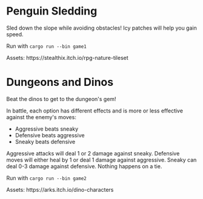 # Penguin Sledding

<p>Sled down the slope while avoiding obstacles! Icy patches will help you gain speed. </p>

Run with ```cargo run --bin game1```
<p>Assets: https://stealthix.itch.io/rpg-nature-tileset</p>

# Dungeons and Dinos

Beat the dinos to get to the dungeon's gem!
<p>In battle, each option has different effects and is more or less effective against the enemy's moves:</p>

* Aggressive beats sneaky
* Defensive beats aggressive
* Sneaky beats defensive

<p>Aggressive attacks will deal 1 or 2 damage against sneaky. Defensive moves will either heal by 1 or deal 1 damage against aggressive. Sneaky can deal 0-3 damage against defensive. Nothing happens on a tie.</p>

Run with ```cargo run --bin game2```
  
<p>Assets: https://arks.itch.io/dino-characters</p>
